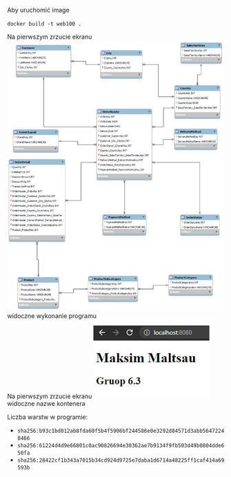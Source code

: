 Aby uruchomić image

`docker build -t web100 .`

Na pierwszym zrzucie ekranu 
![num1](1.jpg)
widoczne wykonanie programu

Na pierwszym zrzucie ekranu 
![num1](2.jpg)
widoczne nazwe kontenera 


Liczba warstw w programie:
*   `sha256:b93c1bd012ab8fda60f5b4f5906bf244586e0e3292d84571d3abb56472248466`
*   `sha256:61224d4d9e66801c0ac90826694e30362ae7b9134f9fb503d49b0804dde650fa`
*   `sha256:28422cf1b343a7015b34cd924d9725e7daba1d6714a48225ff1caf414a69593b`
